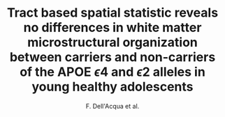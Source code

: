 ---
author: F. Dell'Acqua et al.
title: Tract based spatial statistic reveals no differences in white matter microstructural organization between carriers and non-carriers of the APOE $\epsilon$4 and $\epsilon$2 alleles in young healthy adolescents
journal: Journal of Alzheimer's Disease
year: 2015
type: article
doi: 10.3233/JAD-140519
---
